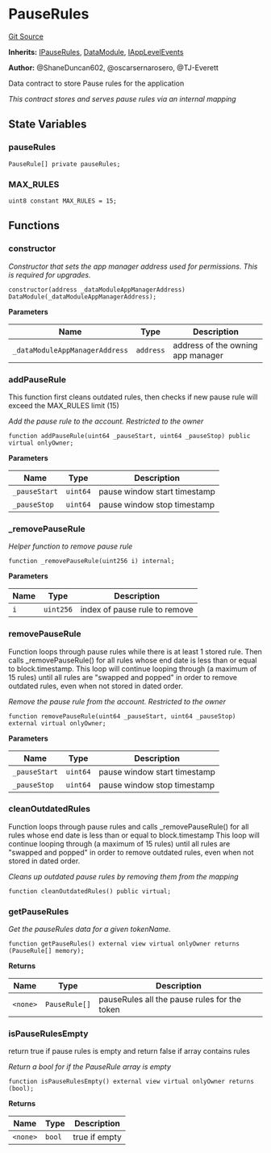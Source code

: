 # PauseRules
[Git Source](https://github.com/thrackle-io/rules-engine/blob/af2c902a06ffbdb4f9de3bdbb6a20c476a93b949/src/client/application/data/PauseRules.sol)

**Inherits:**
[IPauseRules](/src/client/application/data/IPauseRules.sol/interface.IPauseRules.md), [DataModule](/src/client/application/data/DataModule.sol/abstract.DataModule.md), [IAppLevelEvents](/src/common/IEvents.sol/interface.IAppLevelEvents.md)

**Author:**
@ShaneDuncan602, @oscarsernarosero, @TJ-Everett

Data contract to store Pause rules for the application

*This contract stores and serves pause rules via an internal mapping*


## State Variables
### pauseRules

```solidity
PauseRule[] private pauseRules;
```


### MAX_RULES

```solidity
uint8 constant MAX_RULES = 15;
```


## Functions
### constructor

*Constructor that sets the app manager address used for permissions. This is required for upgrades.*


```solidity
constructor(address _dataModuleAppManagerAddress) DataModule(_dataModuleAppManagerAddress);
```
**Parameters**

|Name|Type|Description|
|----|----|-----------|
|`_dataModuleAppManagerAddress`|`address`|address of the owning app manager|


### addPauseRule

This function first cleans outdated rules, then checks if new pause rule will exceed the MAX_RULES limit (15)

*Add the pause rule to the account. Restricted to the owner*


```solidity
function addPauseRule(uint64 _pauseStart, uint64 _pauseStop) public virtual onlyOwner;
```
**Parameters**

|Name|Type|Description|
|----|----|-----------|
|`_pauseStart`|`uint64`|pause window start timestamp|
|`_pauseStop`|`uint64`|pause window stop timestamp|


### _removePauseRule

*Helper function to remove pause rule*


```solidity
function _removePauseRule(uint256 i) internal;
```
**Parameters**

|Name|Type|Description|
|----|----|-----------|
|`i`|`uint256`|index of pause rule to remove|


### removePauseRule

Function loops through pause rules while there is at least 1 stored rule. Then calls _removePauseRule() for all rules whose end date is less than or equal to block.timestamp.
This loop will continue looping through (a maximum of 15 rules) until all rules are "swapped and popped" in order to remove outdated rules, even when not stored in dated order.

*Remove the pause rule from the account. Restricted to the owner*


```solidity
function removePauseRule(uint64 _pauseStart, uint64 _pauseStop) external virtual onlyOwner;
```
**Parameters**

|Name|Type|Description|
|----|----|-----------|
|`_pauseStart`|`uint64`|pause window start timestamp|
|`_pauseStop`|`uint64`|pause window stop timestamp|


### cleanOutdatedRules

Function loops through pause rules and calls _removePauseRule() for all rules whose end date is less than or equal to block.timestamp
This loop will continue looping through (a maximum of 15 rules) until all rules are "swapped and popped" in order to remove outdated rules, even when not stored in dated order.

*Cleans up outdated pause rules by removing them from the mapping*


```solidity
function cleanOutdatedRules() public virtual;
```

### getPauseRules

*Get the pauseRules data for a given tokenName.*


```solidity
function getPauseRules() external view virtual onlyOwner returns (PauseRule[] memory);
```
**Returns**

|Name|Type|Description|
|----|----|-----------|
|`<none>`|`PauseRule[]`|pauseRules all the pause rules for the token|


### isPauseRulesEmpty

return true if pause rules is empty and return false if array contains rules

*Return a bool for if the PauseRule array is empty*


```solidity
function isPauseRulesEmpty() external view virtual onlyOwner returns (bool);
```
**Returns**

|Name|Type|Description|
|----|----|-----------|
|`<none>`|`bool`|true if empty|


